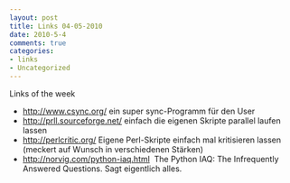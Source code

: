 ```yaml
--- 
layout: post
title: Links 04-05-2010
date: 2010-5-4
comments: true
categories: 
- links
- Uncategorized
---
```

<p>Links of the week</p>
<div class="gmail_quote">
<ul>
<li>
<a href="http://www.csync.org/" target="_blank">http://www.csync.org/</a> ein super sync-Programm für den User</li>
<li>
<a href="http://prll.sourceforge.net/" target="_blank">http://prll.sourceforge.net/</a> einfach die eigenen Skripte parallel laufen lassen</li>
<li>
<a href="http://perlcritic.org/" target="_blank">http://perlcritic.org/</a> Eigene Perl-Skripte einfach mal kritisieren lassen (meckert auf Wunsch in verschiedenen Stärken)</li>
<li>
<a href="http://norvig.com/python-iaq.html" target="_blank">http://norvig.com/python-iaq.html</a>  The Python IAQ: The Infrequently Answered Questions. Sagt eigentlich alles.</li>
</ul>
</div>
